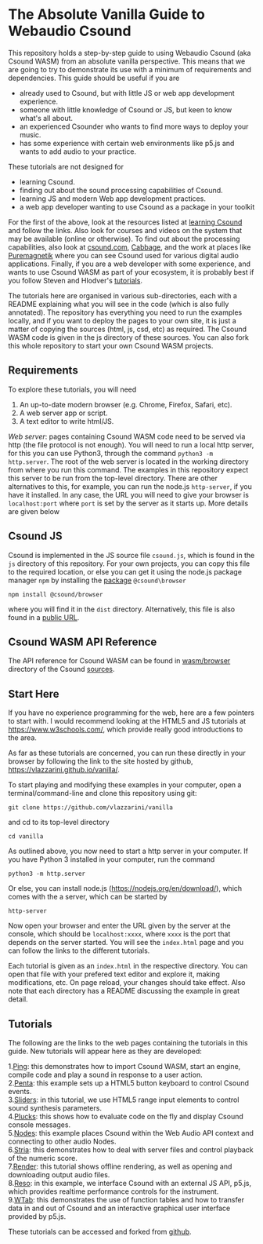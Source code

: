 The Absolute Vanilla Guide to Webaudio Csound
========

This repository holds a step-by-step guide to using Webaudio Csound (aka Csound
WASM) from an absolute vanilla perspective. This means that we are going to try to demonstrate its use with a minimum of requirements and dependencies. This guide should be useful if you are

* already used to Csound, but with little JS or web app development experience.
* someone with little knowledge of Csound or JS, but keen to know what's all about.
* an experienced Csounder who wants to find more ways to deploy your music.
* has some experience with certain web environments like p5.js and wants to add audio to your practice.

These tutorials are not designed for

* learning Csound.
* finding out about the sound processing capabilities of Csound.
* learning JS and modern Web app development practices.
* a web app developer wanting to use Csound as a package in your toolkit

For the first of the above, look at the resources listed at [learning Csound](https://csound.com/get-started.html) and follow the links. Also look for
courses and videos on the system that may be available (online or otherwise).
To find out about the processing capabilities, also look at [csound.com](https://csound.com), [Cabbage](https://cabbageaudio.com/),
and the work at places like [Puremagnetik](https://puremagnetik.com/)
where you can see Csound used for various digital audio
applications. Finally, if you are a web developer with some
experience, and wants to use Csound WASM as part of your ecosystem,
it is probably best if you follow Steven and Hlodver's
[tutorials](http://kunstmusik.github.io/icsc2022-csound-web).


The tutorials here are organised in various sub-directories, each
with a README explaining what you will see in the code (which is also
fully annotated). The repository has everything you need to run the
examples locally, and if you want to deploy the pages to your own
site, it is just a matter of copying the sources (html, js, csd, etc)
as required. The Csound WASM code is given in the js directory of
these sources. You can also fork this whole repository to start your
own Csound WASM projects.

Requirements
----

To explore these tutorials, you will need

1. An up-to-date modern browser (e.g. Chrome, Firefox, Safari, etc).  
2. A web server app or script.
3. A text editor to write html/JS.

*Web server*: pages containing Csound WASM code need to be served via
http (the file protocol is not enough). You will need to run a local
http server, for this you can use Python3, through the command `python3 -m http.server`.
The root of the web server is located in the working directory from
where you run this command. The examples in this repository expect
this server to be run from the top-level directory. There are other
alternatives to this, for example, you can run the node.js
`http-server`, if you have it installed. In any case, the URL you will
need to give your browser is `localhost:port` where `port` is set by
the server as it starts up. More details are given below

Csound JS
---

Csound is implemented in the JS source file `csound.js`, which is
found in the `js` directory of this repository. For your own projects,
you can copy this file to the required location, or else you can get
it using the node.js package manager `npm` by installing the [package](https://www.npmjs.com/package/@csound/browser) `@csound\browser`

```
npm install @csound/browser
```

where you will find it in the `dist` directory. Alternatively, this file is also found in a [public URL](https://www.jsdelivr.com/package/npm/@csound/browser?path=dist).


Csound WASM API Reference
-------

The API reference for Csound WASM can be found in
[wasm/browser](https://github.com/csound/csound/tree/master/wasm/browser)
directory of the Csound [sources](https://github.com/csound/csound).

Start Here
-------

If you have no experience programming for the web, here are a few
pointers to start with. I would recommend looking at the HTML5 and JS
tutorials at https://www.w3schools.com/, which provide really good
introductions to the area.

As far as these tutorials are concerned, you can run these directly in
your browser by following the link to the site hosted by github,
https://vlazzarini.github.io/vanilla/.

To start playing and modifying these examples in your computer,
open a terminal/command-line and clone this repository using git:

```
git clone https://github.com/vlazzarini/vanilla
```

and cd to its top-level directory

```
cd vanilla
```

As outlined above, you now need to start a http server in your
computer. If you have Python 3 installed in your computer, run
the command

```
python3 -m http.server
```

Or else, you can install node.js (https://nodejs.org/en/download/),
which comes with the a server, which can be started by

```
http-server
```

Now open your browser and enter the URL given by the server at the
console, which should be `localhost:xxxx`, where `xxxx` is the port
that depends on the server started. You will see the `index.html`
page and you can follow the links to the different tutorials.

Each tutorial is given as an `index.html` in the respective directory.
You can open that file with your prefered text editor and explore it,
making modifications, etc. On page reload, your changes should take
effect. Also note that each directory has a README discussing the
example in great detail.

Tutorials
---

The following are the links to the web pages containing the tutorials
in this guide. New tutorials will appear here as they are developed:

1.[Ping](1.Ping/.): this demonstrates how to import
Csound WASM, start an engine, compile code and play a sound in
response to a user action.  
2.[Penta](2.Penta/.): this example sets up a HTML5
  button keyboard to control Csound events.  
3.[Sliders](3.Sliders/): in this tutorial, we use HTML5
  range input elements to control sound synthesis parameters.  
4.[Plucks](4.Plucks/.): this shows how to evaluate code on
the fly and display Csound console messages.  
5.[Nodes](5.Nodes/.): this example places Csound within the
 Web Audio API context and connecting to other audio Nodes.  
6.[Stria](6.Stria/.): this demonstrates how to deal with
  server files and control playback of the numeric score.  
7.[Render](7.Render/.): this tutorial shows offline
  rendering, as well as opening and downloading output audio
  files.  
8.[Reso](8.Reso/.): in this example, we
  interface Csound with an external JS API, p5.js, which
  provides realtime performance controls for the instrument.  
9.[WTab](9.WTab/.): this demonstrates the use of
  function tables and how to transfer data in and out of Csound and an
  interactive graphical user interface provided by p5.js.

These tutorials can be accessed and forked from
[github](https://github.com/vlazzarini/vanilla/).







